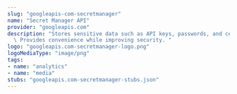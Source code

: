 ```yaml
---
slug: "googleapis-com-secretmanager"
name: "Secret Manager API"
provider: "googleapis.com"
description: "Stores sensitive data such as API keys, passwords, and certificates.\
  \ Provides convenience while improving security. "
logo: "googleapis.com-secretmanager-logo.png"
logoMediaType: "image/png"
tags:
- name: "analytics"
- name: "media"
stubs: "googleapis.com-secretmanager-stubs.json"
---
```

